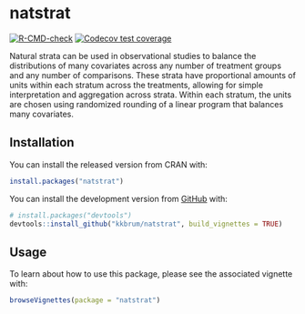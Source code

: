
<!-- README.md is generated from README.Rmd. Please edit that file -->

# natstrat

<!-- badges: start -->

[![R-CMD-check](https://github.com/kkbrum/natstrat/workflows/R-CMD-check/badge.svg)](https://github.com/kkbrum/natstrat/actions)
[![Codecov test
coverage](https://codecov.io/gh/kkbrum/natstrat/branch/master/graph/badge.svg)](https://app.codecov.io/gh/kkbrum/natstrat?branch=master)
<!-- badges: end -->

Natural strata can be used in observational studies to balance the
distributions of many covariates across any number of treatment groups
and any number of comparisons. These strata have proportional amounts of
units within each stratum across the treatments, allowing for simple
interpretation and aggregation across strata. Within each stratum, the
units are chosen using randomized rounding of a linear program that
balances many covariates.

## Installation

You can install the released version from CRAN with:

``` r
install.packages("natstrat")
```

You can install the development version from
[GitHub](https://github.com/) with:

``` r
# install.packages("devtools")
devtools::install_github("kkbrum/natstrat", build_vignettes = TRUE)
```

## Usage

To learn about how to use this package, please see the associated
vignette with:

``` r
browseVignettes(package = "natstrat")
```
